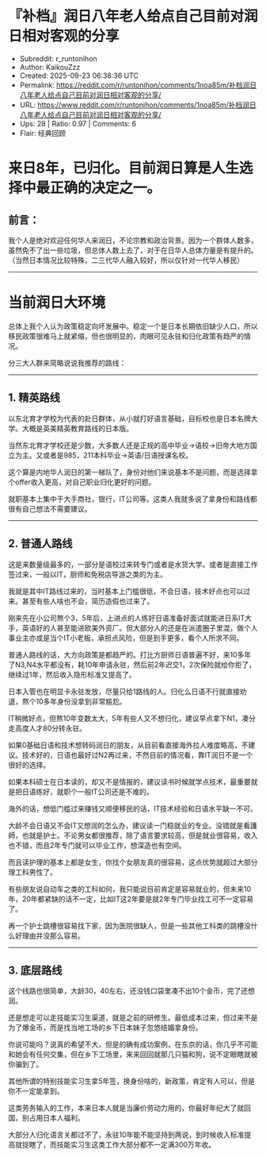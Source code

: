 # 『补档』润日八年老人给点自己目前对润日相对客观的分享

- Subreddit: r_runtonihon
- Author: KaikouZzz
- Created: 2025-09-23 06:38:36 UTC
- Permalink: https://reddit.com/r/runtonihon/comments/1noa85m/补档润日八年老人给点自己目前对润日相对客观的分享/
- URL: https://www.reddit.com/r/runtonihon/comments/1noa85m/补档润日八年老人给点自己目前对润日相对客观的分享/
- Ups: 28 | Ratio: 0.97 | Comments: 6
- Flair: 经典回顾


# 来日8年，已归化。目前润日算是人生选择中最正确的决定之一。

## 前言：

我个人是绝对欢迎任何华人来润日，不论宗教和政治背景。因为一个群体人数多，虽然免不了出一些垃圾，但总体人数上去了，对于在日华人总体力量是有提升的。（当然日本情况比较特殊，二三代华人融入较好，所以仅针对一代华人移民）

------------------------------------------------------------------------

# 当前润日大环境

总体上我个人认为政策稳定向坏发展中。稳定一个是日本长期依旧缺少人口，所以移民政策很难马上就紧缩，但也很明显的，肉眼可见永驻和归化政策有趋严的情况。

分三大人群来简略说说我推荐的路线：

------------------------------------------------------------------------

## 1. 精英路线

以东北育才学校为代表的赴日群体，从小就打好语言基础，目标校也是日本名牌大学。大概是英美精英教育路线的日本版。

当然东北育才学校还是少数，大多数人还是正规的高中毕业-\>语校-\>旧帝大地方国立为主。又或者是985，211本科毕业-\>英语/日语授课名校。

这个算是内地华人润日的第一梯队了，身份对他们来说基本不是问题，而是选择拿个offer收入更高，对自己职业归化更好的问题。

就职基本上集中于大手商社，银行，IT公司等。这类人我就多说了拿身份和路线都很有自己想法不需要建议。

------------------------------------------------------------------------

## 2. 普通人路线

这是来数量级最多的，一部分是语校过来转专门或者是水货大学。或者是直接工作签过来，一般以IT，厨师和免税店导游之类的为主。

我就是其中IT路线过来的，当时基本上门槛很低，不会日语，技术好点也可以过来。甚至有些人啥也不会，简历造假也过来了。

刚来先在小公司熬个3，5年后，上进点的人练好日语准备好面试就能进日系IT大手，英语好的人甚至能进欧美外资厂。但大部分人的还是在派遣圈子里混，做个人事业主亦或是当个IT小老板，承担点风险，但是到手更多，看个人所求不同。

普通人路线的话，大方向政策是都趋严的。打比方厨师日语普遍不好，来10多年了N3,N4水平都没有，耗10年申请永驻，然后前2年迟交1，2次保险就给你拒了，继续过1年，然后收入隐形标准又提高了。

日本入管也在明显卡永驻发放，尽量只给1路线的人。归化么日语不行就直接劝退，熬个10多年身份没拿到非常尴尬。

IT稍微好点，但熬10年变数太大，5年有些人又不想归化，建议早点拿下N1，凑分走高度人才80分转永驻。

如果0基础日语和技术想转码润日的朋友，从目前看直接海外拉人难度略高，不建议。技术好的，日语也最好过N2再过来，不然目前的情况看，靠IT润日不是一个很好的选择。

如果本科硕士在日本读的，却又不是情报的，建议读书时候就学点技术，最重要就是把日语练好，就职个一般IT公司还是不难的。

海外的话，想低门槛过来赚钱又顺便移民的话，IT技术经验和日语水平缺一不可。

大龄不会日语又不会IT又想润的怎么办，建议读一门稳就业的专业。没错就是看護師，也就是护士。不论男女都很推荐，除了语言要求较高，但是就业很容易，收入也不错，而且2年专门就可以毕业工作，想深造也有空间。

而且读护理的基本上都是女生，你找个女朋友真的很容易，这点优势就超过大部分理工科男性了。

有些朋友说自动车之类的工科如何，我只能说目前肯定是容易就业的，但未来10年，20年都紧缺的话不一定，比如IT这2年要是就2年专门毕业找工可不一定容易了。

再一个护士跳槽很容易找下家，因为医院很缺人，但是一些其他工科类的跳槽没什么好理由并没那么容易。

------------------------------------------------------------------------

## 3. 底层路线

这个线路也很简单，大龄30，40左右，还没钱口袋里凑不出10个金币，完了还想润。

还是想走可以走技能实习生渠道，就是之前的研修生。最低成本过来，但过来不是为了爆金币，而是找当地工场的乡下日本妹子忽悠结婚拿身份。

你说可能吗？说真的希望不大，但是的确有成功案例，在东京的话，你几乎不可能和她会有任何交集，但在乡下工场里，来来回回就那几只猫和狗，说不定眼瞎就被你骗到了。

其他所谓的特别技能实习生拿5年签，换身份啥的，新政策，肯定有人可以，但是你不一定能拿到。

这类劳务输入的工作，本来日本人就是当廉价劳动力用的，你最好年纪大了就回国，别占用日本人福利。

大部分人归化语言关都过不了，永驻10年能不能坚持到两说，到时候收入标准提高就捉瞎了，而技能实习生这类工作大部分都不一定满300万年收。

